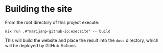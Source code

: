 # Building the site
From the root directory of this project execute:
```
nix run .#"marijanp-github-io:exe:site" -- build
```
This will build the website and place the result into the `docs` directory, which will be deployed by GitHub Actions.
